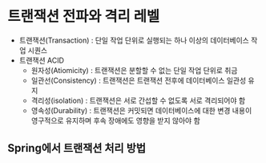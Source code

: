 # 트랜잭션 전파와 격리 레벨 

* 트랜잭션(Transaction) : 단일 작업 단위로 실행되는 하나 이상의 데이터베이스 작업 시퀀스
* 트랜잭션 ACID
  * 원자성(Atiomicity) : 트랜잭션은 분할할 수 없는 단일 작업 단위로 취금
  * 일관선(Consistency) : 트랜잭션은 트랜잭션 전후에 데이터베이스 일관성 유지
  * 격리성(isolation) : 트랜잭션은 서로 간섭할 수 없도록 서로 격리되어야 함
  * 영속성(Durability) : 트랜잭션은 커밋되면 데이터베이스에 대한 변경 내용이 영구적으로 유지하며 후속 장애에도 영향을 받지 않아야 함


## Spring에서 트랜잭션 처리 방법
